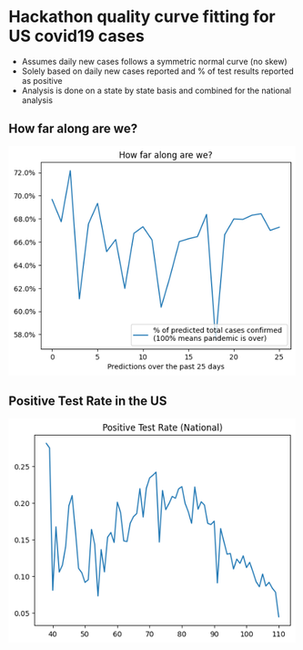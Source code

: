 # Hackathon quality curve fitting for US covid19 cases

- Assumes daily new cases follows a symmetric normal curve (no skew)
- Solely based on daily new cases reported and % of test results reported as positive
- Analysis is done on a state by state basis and combined for the national analysis

## How far along are we?

![How far along are we?](covid_tracking_images/how_far_along.png?raw=true "How far along are we?")

## Positive Test Rate in the US

![Positive Test Rate in the US](covid_tracking_images/positive_rate.png?raw=true "Positive Test Rate in the US")